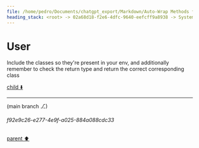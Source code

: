 ```yaml
---
file: /home/pedro/Documents/chatgpt_export/Markdown/Auto-Wrap Methods for Objects.md
heading_stack: <root> -> 02a68d18-f2e6-4dfc-9640-eefcff9a8938 -> System -> 16f71094-696f-4659-a5b7-a5ea706f6ddd -> System -> aaa26859-01d8-49bd-b879-7d8ec5f19da1 -> User -> Test code -> 9bb4a2f9-42fa-443c-a853-8b9f8dd57093 -> Assistant -> cf56d503-b701-49ba-82b9-461dc9391d56 -> Assistant -> 6d3fd887-71c7-4832-b5c8-1333d0b0e8a3 -> Tool -> 20b096ce-9aa9-43c1-ba53-8914ac441b58 -> Assistant -> aaa2100b-fcee-40e7-af71-e70792d1842f -> User -> b74f810d-35a5-47ab-917b-46dc82187704 -> Assistant -> aaa237c2-2866-4cc3-899c-e5f234a1f6a9 -> User
---
```

# User

Include the classes so they're present in your env, and additionally remember to check the return type and return the correct corresponding class

[child ⬇️](#f92e9c26-e277-4e9f-a025-884a088cdc33)

---

(main branch ⎇)
###### f92e9c26-e277-4e9f-a025-884a088cdc33
[parent ⬆️](#aaa237c2-2866-4cc3-899c-e5f234a1f6a9)
